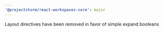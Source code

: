 ```yaml
---
'@projectstorm/react-workspaces-core': major
---
```


Layout directives have been removed in favor of simple expand booleans

